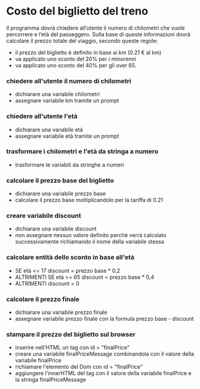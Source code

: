# Costo del biglietto del treno

Il programma dovrà chiedere all’utente il numero di chilometri che vuole percorrere e l’età del passeggero.
Sulla base di queste informazioni dovrà calcolare il prezzo totale del viaggio, secondo queste regole:
- il prezzo del biglietto è definito in base ai km (0.21 € al km)
- va applicato uno sconto del 20% per i minorenni
- va applicato uno sconto del 40% per gli over 65.

### chiedere all'utente il numero di chilometri
- dichiarare una variabile chilometri
- assegnare variabile km tramite un prompt 
### chiedere all'utente l'età
- dichiarare una variabile età
- assegnare variabile età tramite un prompt 
### trasformare i chilometri e l'età da stringa a numero 
- trasformare le variabili da stringhe a numeri
### calcolare il prezzo base del biglietto
- dichiarare una variabile prezzo base
- calcolare il prezzo base moltiplicandolo per la tariffa di 0.21
### creare variabile discount 
- dichiarare una variabile discount
- non assegnare nessun valore definito perchè verrà calcolato successivamente richiamando il nome della variabile stessa
### calcolare entità dello sconto in base all'età
- SE età <= 17 
discount = prezzo base * 0,2
- ALTRIMENTI SE età >= 65 
discount = prezzo base * 0,4
- ALTRIMENTI 
discount = 0 
### calcolare il prezzo finale 
- dichiarare una variabile prezzo finale
- assegnare variabile prezzo finale con la formula prezzo base - discount
 ### stampare il prezzo del biglietto sul browser
- inserire nell'HTML un tag con id = "finalPrice"
- creare una variabile finalPriceMessage combinandola con il valore della variabile finalPrice
- richiamare l'elemento del Dom con id = "finalPrice"
- aggiungere l'innerHTML del tag con il valore della variabile finalPrice e la stringa finalPriceMessage




